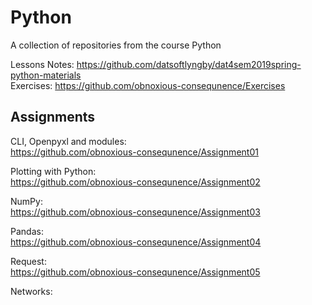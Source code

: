 # Python
A collection of repositories from the course Python  

Lessons Notes: https://github.com/datsoftlyngby/dat4sem2019spring-python-materials    
Exercises: https://github.com/obnoxious-consequnence/Exercises  

## Assignments   
CLI, Openpyxl and modules:   
https://github.com/obnoxious-consequnence/Assignment01  

Plotting with Python:   
https://github.com/obnoxious-consequnence/Assignment02  

NumPy:   
https://github.com/obnoxious-consequnence/Assignment03

Pandas:  
https://github.com/obnoxious-consequnence/Assignment04

Request:  
https://github.com/obnoxious-consequnence/Assignment05  

Networks:  

